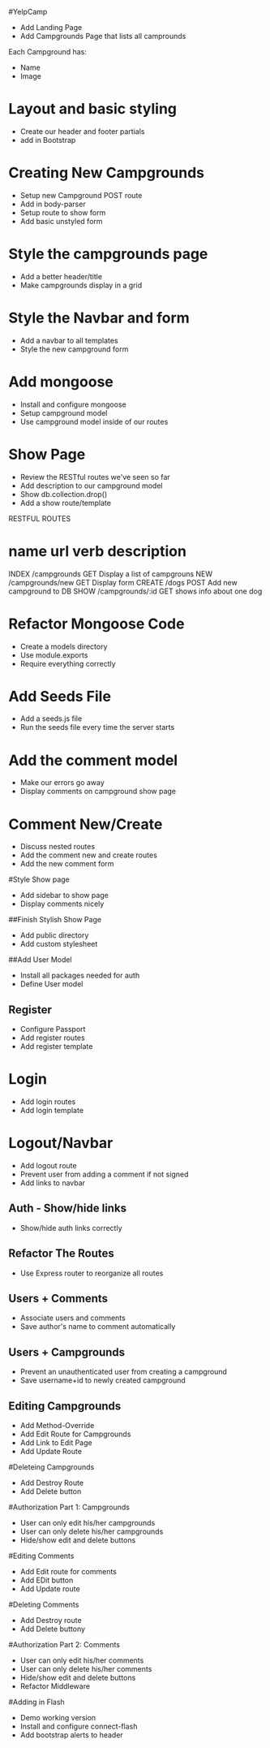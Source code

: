 #YelpCamp

- Add Landing Page
- Add Campgrounds Page that lists all camprounds

Each Campground has:

- Name
- Image

# Layout and basic styling

- Create our header and footer partials
- add in Bootstrap

# Creating New Campgrounds

- Setup new Campground POST route
- Add in body-parser
- Setup route to show form
- Add basic unstyled form

# Style the campgrounds page

- Add a better header/title
- Make campgrounds display in a grid

# Style the Navbar and form

- Add a navbar to all templates
- Style the new campground form

# Add mongoose

- Install and configure mongoose
- Setup campground model
- Use campground model inside of our routes

# Show Page

- Review the RESTful routes we've seen so far
- Add description to our campground model
- Show db.collection.drop()
- Add a show route/template

RESTFUL ROUTES

# name url verb description

INDEX /campgrounds GET Display a list of campgrouns
NEW /campgrounds/new GET Display form
CREATE /dogs POST Add new campground to DB
SHOW /campgrounds/:id GET shows info about one dog

# Refactor Mongoose Code

- Create a models directory
- Use module.exports
- Require everything correctly

# Add Seeds File

- Add a seeds.js file
- Run the seeds file every time the server starts

# Add the comment model

- Make our errors go away
- Display comments on campground show page

# Comment New/Create

- Discuss nested routes
- Add the comment new and create routes
- Add the new comment form

#Style Show page

- Add sidebar to show page
- Display comments nicely

##Finish Stylish Show Page

- Add public directory
- Add custom stylesheet

##Add User Model

- Install all packages needed for auth
- Define User model

## Register

- Configure Passport
- Add register routes
- Add register template

# Login

- Add login routes
- Add login template

# Logout/Navbar

- Add logout route
- Prevent user from adding a comment if not signed
- Add links to navbar

## Auth - Show/hide links

- Show/hide auth links correctly

## Refactor The Routes

- Use Express router to reorganize all routes

## Users + Comments

- Associate users and comments
- Save author's name to comment automatically

## Users + Campgrounds

- Prevent an unauthenticated user from creating a campground
- Save username+id to newly created campground

## Editing Campgrounds

- Add Method-Override
- Add Edit Route for Campgrounds
- Add Link to Edit Page
- Add Update Route

#Deleteing Campgrounds

- Add Destroy Route
- Add Delete button

#Authorization Part 1: Campgrounds

- User can only edit his/her campgrounds
- User can only delete his/her campgrounds
- Hide/show edit and delete buttons

#Editing Comments

- Add Edit route for comments
- Add EDit button
- Add Update route

#Deleting Comments

- Add Destroy route
- Add Delete buttony

#Authorization Part 2: Comments

- User can only edit his/her comments
- User can only delete his/her comments
- Hide/show edit and delete buttons
- Refactor Middleware

#Adding in Flash

- Demo working version
- Install and configure connect-flash
- Add bootstrap alerts to header
